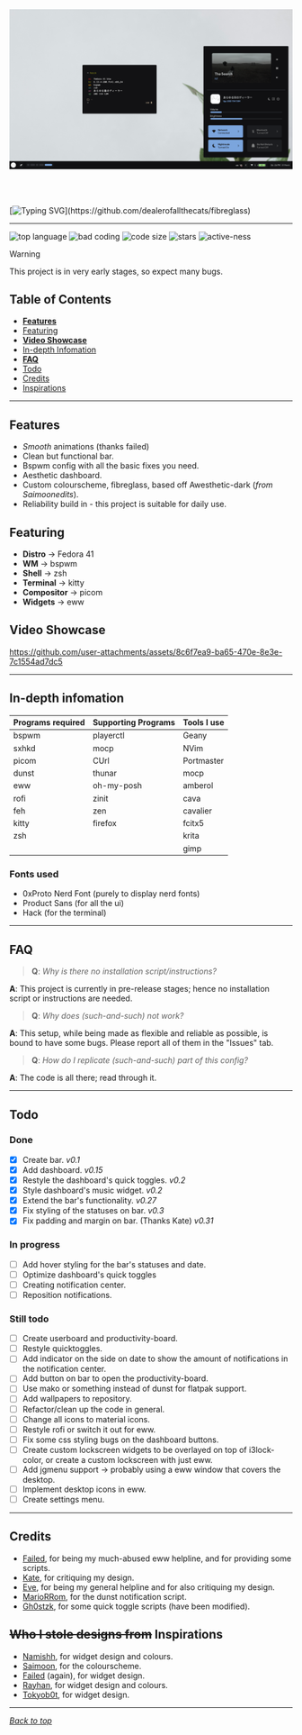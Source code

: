 <a name="top_marker"/>
<img src=".github/showcase_photo.png" alt="showcase">

<br><br>

[![Typing SVG](https://readme-typing-svg.demolab.com?font=Product+Sans&weight=600&size=35&duration=3500&pause=2000&color=FFFFFF&width=435&lines=fibreglass+(v0.31))](https://github.com/dealerofallthecats/fibreglass)

---
![top language](https://img.shields.io/github/languages/top/dealerofallthecats/fibreglass?color=6d92bf&style=for-the-badge&labelColor=1B1919)
![bad coding](https://img.shields.io/badge/code_quality-very_bad-blue?color=74be88&style=for-the-badge&labelColor=1B1919)
![code size](https://img.shields.io/github/languages/code-size/dealerofallthecats/fibreglass?color=e1b56a&style=for-the-badge&labelColor=1B1919)
![stars](https://img.shields.io/github/stars/dealerofallthecats/fibreglass?color=74be88&style=for-the-badge&labelColor=1B1919)
![active-ness](https://img.shields.io/badge/is-under_active_development-blue?color=74be88&style=for-the-badge&labelColor=1B1919)

> [!WARNING]
> This project is in very early stages, so expect many bugs.

## Table of Contents
- **[Features](#features)**
- [Featuring](#featuring)
- **[Video Showcase](#video-showcase)**
- [In-depth Infomation](#in-depth-infomation)
- **[FAQ](#faq)**
- [Todo](#todo)
- [Credits](#credits)
- [Inspirations](#allowing-me-to-steal-designs-inspirations)

---

## Features
- *Smooth* animations (thanks failed)
- Clean but functional bar.
- Bspwm config with all the basic fixes you need.
- Aesthetic dashboard.
- Custom colourscheme, fibreglass, based off Awesthetic-dark (*from Saimoonedits*).
- Reliability build in - this project is suitable for daily use.

## Featuring
- **Distro**     -> Fedora 41
- **WM**         -> bspwm
- **Shell**      -> zsh
- **Terminal**   -> kitty
- **Compositor** -> picom
- **Widgets**    -> eww

## Video Showcase
https://github.com/user-attachments/assets/8c6f7ea9-ba65-470e-8e3e-7c1554ad7dc5

---

## In-depth infomation
| Programs required | Supporting Programs | Tools I use |
| - | - | - |
| bspwm | playerctl | Geany |
| sxhkd | mocp | NVim |
| picom | CUrl | Portmaster |
| dunst | thunar | mocp |
| eww | oh-my-posh | amberol | 
| rofi | zinit | cava |
| feh | zen | cavalier |
| kitty | firefox | fcitx5 |
| zsh | | krita |
| | | gimp |

### Fonts used
- 0xProto Nerd Font (purely to display nerd fonts)
- Product Sans (for all the ui)
- Hack (for the terminal)

---

## FAQ
> **Q**: *Why is there no installation script/instructions?*

**A**: This project is currently in pre-release stages; hence no installation script or instructions are needed.

> **Q**: *Why does (such-and-such) not work?*

**A**: This setup, while being made as flexible and reliable as possible, is bound to have some bugs. Please report all of them in the "Issues" tab.

> **Q**: *How do I replicate (such-and-such) part of this config?*

**A**: The code is all there; read through it. 

---

## Todo
### Done
- [x] Create bar. *v0.1*
- [x] Add dashboard. *v0.15*
- [x] Restyle the dashboard's quick toggles. *v0.2*
- [x] Style dashboard's music widget. *v0.2*
- [x] Extend the bar's functionality. *v0.27*
- [x] Fix styling of the statuses on bar. *v0.3*
- [x] Fix padding and margin on bar. (Thanks Kate) *v0.31*

### In progress
- [ ] Add hover styling for the bar's statuses and date.
- [ ] Optimize dashboard's quick toggles
- [ ] Creating notification center.
- [ ] Reposition notifications.

### Still todo
- [ ] Create userboard and productivity-board.
- [ ] Restyle quicktoggles.
- [ ] Add indicator on the side on date to show the amount of notifications in the notification center.
- [ ] Add button on bar to open the productivity-board.
- [ ] Use mako or something instead of dunst for flatpak support.
- [ ] Add wallpapers to repository.
- [ ] Refactor/clean up the code in general.
- [ ] Change all icons to material icons.
- [ ] Restyle rofi or switch it out for eww.
- [ ] Fix some css styling bugs on the dashboard buttons.
- [ ] Create custom lockscreen widgets to be overlayed on top of i3lock-color, or create a custom lockscreen with just eww.
- [ ] Add jgmenu support -> probably using a eww window that covers the desktop.
- [ ] Implement desktop icons in eww.
- [ ] Create settings menu. 

---

## Credits
- [Failed](https://github.com/Failedex), for being my much-abused eww helpline, and for providing some scripts.
- [Kate](https://github.com/jiyutake), for critiquing my design.
- [Eve](https://github.com/CelestialCrafter), for being my general helpline and for also critiquing my design.
- [MarioRRom](https://github.com/MarioRRom), for the dunst notification script.
- [Gh0stzk](https://github.com/gh0stzk), for some quick toggle scripts (have been modified).

## ~~Who I stole designs from~~ Inspirations
- [Namishh](https://github.com/namishh), for widget design and colours.
- [Saimoon](https://github.com/saimoomedits), for the colourscheme.
- [Failed](https://github.com/Failedex) (again), for widget design.
- [Rayhan](https://github.com/raexera), for widget design and colours.
- [Tokyob0t](https://github.com/tokyob0t), for widget design.

---
*[Back to top](#top_marker)*
